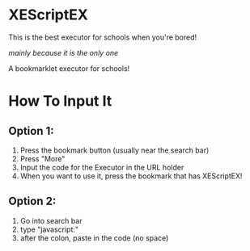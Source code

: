 # XEScriptEX
This is the best executor for schools when you're bored!  

*mainly because it is the only one*

A bookmarklet executor for schools!

# How To Input It

## Option 1: ##

1. Press the bookmark button (usually near the search bar)
2. Press "More"
3. Input the code for the Executor in the URL holder
4. When you want to use it, press the bookmark that has XEScriptEX!

## Option 2: ##

1. Go into search bar
2. type "javascript:"
3. after the colon, paste in the code (no space)

